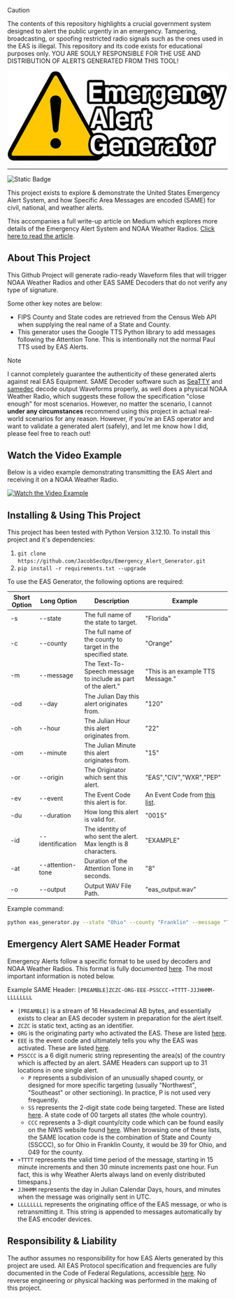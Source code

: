 > [!CAUTION]
> The contents of this repository highlights a crucial government system designed to alert the public urgently in an emergency. Tampering, broadcasting, or spoofing restricted radio signals such as the ones used in the EAS is illegal. This repository and its code exists for educational purposes only. YOU ARE SOULY RESPONSIBLE FOR THE USE AND DISTRIBUTION OF ALERTS GENERATED FROM THIS TOOL!

![Emergency Alert Generator](docs/logo.png)

---
![Static Badge](https://img.shields.io/badge/python-3.12-blue)


This project exists to explore & demonstrate the United States Emergency Alert System, and how Specific Area Messages are encoded (SAME) for civil, national, and weather alerts. 

This accompanies a full write-up article on Medium which explores more details of the Emergency Alert System and NOAA Weather Radios. [Click here to read the article](https://medium.com/@oglesbeejacob/hacking-the-airwaves-simulating-emergency-alerts-with-a-pi-and-sdr-de578e40f53b).

## About This Project

This Github Project will generate radio-ready Waveform files that will trigger NOAA Weather Radios and other EAS SAME Decoders that do not verify any type of signature. 

Some other key notes are below:

* FIPS County and State codes are retrieved from the Census Web API when supplying the real name of a State and County.
* This generator uses the Google TTS Python library to add messages following the Attention Tone. This is intentionally not the normal Paul TTS used by EAS Alerts.

> [!NOTE]
> I cannot completely guarantee the authenticity of these generated alerts against real EAS Equipment. SAME Decoder software such as [SeaTTY](https://www.dxsoft.com/en/products/seatty/) and [samedec](https://crates.io/crates/samedec) decode output Waveforms properly, as well does a physical NOAA Weather Radio, which suggests these follow the specification "close enough" for most scenarios. However, no matter the scenario, I cannot **under any circumstances** recommend using this project in actual real-world scenarios for any reason. However, if you're an EAS operator and want to validate a generated alert (safely), and let me know how I did, please feel free to reach out!

## Watch the Video Example
Below is a video example demonstrating transmitting the EAS Alert and receiving it on a NOAA Weather Radio.

[![Watch the Video Example](https://img.youtube.com/vi/Q81Cd0IZ0RE/0.jpg)](https://youtu.be/Q81Cd0IZ0RE)

## Installing & Using This Project
This project has been tested with Python Version 3.12.10. 
To install this project and it's dependencies:
1. `git clone https://github.com/JacobSecOps/Emergency_Alert_Generator.git`
2. `pip install -r requirements.txt --upgrade`

To use the EAS Generator, the following options are required:

|Short Option|Long Option|Description|Example|
|------------|-----------|-----------|-------|
|-s|--state|The full name of the state to target.|"Florida"|
|-c|--county|The full name of the county to target in the specified state.|"Orange"|
|-m|--message|The Text-To-Speech message to include as part of the alert."|"This is an example TTS Message."|
|-od|--day|The Julian Day this alert originates from.|"120"|
|-oh|--hour|The Julian Hour this alert originates from.|"22"|
|-om|--minute|The Julian Minute this alert originates from.|"15"|
|-or|--origin|The Originator which sent this alert.|"EAS","CIV","WXR","PEP"|
|-ev|--event|The Event Code this alert is for.|An Event Code from [this list](https://www.ecfr.gov/current/title-47/chapter-I/subchapter-A/part-11/subpart-B/section-11.31#p-11.31(e)).
|-du|--duration|How long this alert is valid for.|"0015"
|-id|--identification|The identity of who sent the alert. Max length is 8 characters.|"EXAMPLE"
|-at|--attention-tone|Duration of the Attention Tone in seconds.|"8"|
|-o|--output|Output WAV File Path.|"eas_output.wav"|

Example command:

```bash
python eas_generator.py --state "Ohio" --county "Franklin" --message "This is a test of the EAS Generator" --day "110" --hour "2" --minute "22" --origin "WXR" --event "RWT" --duration "0015" --identification "NWS/KILN" --attention-tone "8" --output "example_output.wav"
```

## Emergency Alert SAME Header Format
Emergency Alerts follow a specific format to be used by decoders and NOAA Weather Radios. This format is fully documented [here](https://www.ecfr.gov/current/title-47/chapter-I/subchapter-A/part-11#11.31). The most important information is noted below.

Example SAME Header: `[PREAMBLE]ZCZC-ORG-EEE-PSSCCC-+TTTT-JJJHHMM-LLLLLLLL`

* `[PREAMBLE]` is a stream of 16 Hexadecimal AB bytes, and essentially exists to clear an EAS decoder system in preparation for the alert itself.
* `ZCZC` is static text, acting as an identifier.
* `ORG` is the originating party who activated the EAS. These are listed [here](https://www.ecfr.gov/current/title-47/chapter-I/subchapter-A/part-11/subpart-B/section-11.31#p-11.31(e)).
* `EEE` is the event code and ultimately tells you why the EAS was activated. These are listed [here](https://www.ecfr.gov/current/title-47/chapter-I/subchapter-A/part-11/subpart-B/section-11.31#p-11.31(e)).
* `PSSCCC` is a 6 digit numeric string representing the area(s) of the country which is affected by an alert. SAME Headers can support up to 31 locations in one single alert.
    * `P` represents a subdivision of an unusually shaped county, or designed for more specific targeting (usually "Northwest", "Southeast" or other sectioning). In practice, P is not used very frequently.
    * `SS` represents the 2-digit state code being targeted. These are listed [here](https://www.ecfr.gov/current/title-47/chapter-I/subchapter-A/part-11/subpart-B/section-11.31#p-11.31(f)). A state code of 00 targets all states (the whole country).
    * `CCC` represents a 3-digit county/city code which can be found easily on the NWS website found [here](https://www.weather.gov/nwr/counties). When browsing one of these lists, the SAME location code is the combination of State and County (SSCCC), so for Ohio in Franklin County, it would be 39 for Ohio, and 049 for the county.
* `+TTTT` represents the valid time period of the message, starting in 15 minute increments and then 30 minute increments past one hour. Fun fact, this is why Weather Alerts always land on evenly distributed timespans.)
* `JJHHMM` represents the day in Julian Calendar Days, hours, and minutes when the message was originally sent in UTC.
* `LLLLLLLL` represents the originating office of the EAS message, or who is retransmitting it. This string is appended to messages automatically by the EAS encoder devices.

## Responsibility & Liability
The author assumes no responsibility for how EAS Alerts generated by this project are used. All EAS Protocol specification and frequencies are fully documented in the Code of Federal Regulations, accessible [here](https://www.ecfr.gov/current/title-47/section-11.31). No reverse engineering or physical hacking was performed in the making of this project.
